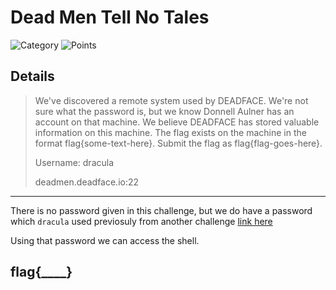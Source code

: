 # Dead Men Tell No Tales
![Category](http://img.shields.io/badge/Category-Exploitation-orange?style=for-the-badge) ![Points](http://img.shields.io/badge/Points-400-brightgreen?style=for-the-badge)

## Details

>We've discovered a remote system used by DEADFACE. We're not sure what the password is, but we know Donnell Aulner has an account on that machine. We believe DEADFACE has stored valuable information on this machine. The flag exists on the machine in the format flag{some-text-here}. Submit the flag as flag{flag-goes-here}.
>
>Username: dracula
>
>deadmen.deadface.io:22
---

There is no password given in this challenge, but we do have a password which `dracula` used previosuly from another challenge [link here]()

Using that password we can access the shell.


## flag{____}

